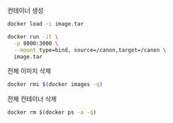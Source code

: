 컨테이너 생성

```bash
docker load -i image.tar

docker run -it \
  -p 8000:3000 \
  --mount type=bind, source=/canon,target=/canon \
  image.tar
```

전체 이미지 삭제 

```sh
docker rmi $(docker images -q)
```

전체 컨테이너 삭제

```sh
docker rm $(docker ps -a -q)
```
